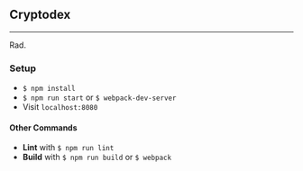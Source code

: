 ## Cryptodex
---

Rad.

### Setup

* `$ npm install`
* `$ npm run start` or `$ webpack-dev-server`
* Visit `localhost:8080`

#### Other Commands

* **Lint** with `$ npm run lint`
* **Build** with `$ npm run build` or `$ webpack`
